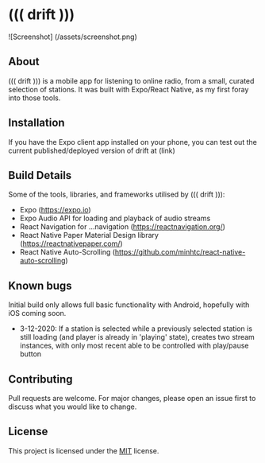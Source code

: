 # ((( drift )))

![Screenshot] (/assets/screenshot.png)

## About

((( drift ))) is a mobile app for listening to online radio, from a small, curated selection of stations. It was built with Expo/React Native, as my first foray into those tools.

## Installation

If you have the Expo client app installed on your phone, you can test out the current published/deployed version of drift at (link)

## Build Details

Some of the tools, libraries, and frameworks utilised by ((( drift ))):

- Expo (https://expo.io)
- Expo Audio API for loading and playback of audio streams
- React Navigation for ...navigation (https://reactnavigation.org/)
- React Native Paper Material Design library (https://reactnativepaper.com/)
- React Native Auto-Scrolling (https://github.com/minhtc/react-native-auto-scrolling)

## Known bugs

Initial build only allows full basic functionality with Android, hopefully with iOS coming soon.

- 3-12-2020: If a station is selected while a previously selected station is still loading (and player is already in 'playing' state), creates two stream instances, with only most recent able to be controlled with play/pause button

## Contributing

Pull requests are welcome. For major changes, please open an issue first to discuss what you would like to change.

## License

This project is licensed under the [MIT](https://choosealicense.com/licenses/mit/) license.
